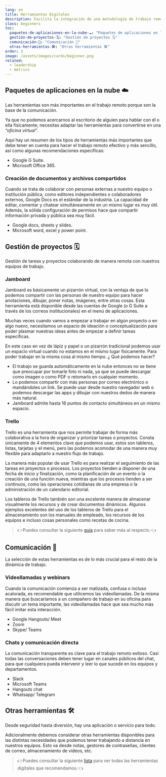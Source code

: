 ```yaml
---
lang: en
title: Herramientas Digitales
description: Facilita la integración de una metodología de trabajo remoto con las herramientas adecuadas.
class: beginners
toc:
  paquetes-de-aplicaciones-en-la-nube-☁️: "Paquetes de aplicaciones en la nube ☁️"
  gestión-de-proyectos-🗓: "Gestión de proyectos 🗓"
  comunicación-📱: "Comunicación 📱"
  otras-herramientas-🛠: "Otras herramientas 🛠"
order: 3
image: /assets/images/cards/beginner.png
related:
  - leadership
  - metrics
---
```


## Paquetes de aplicaciones en la nube ☁️
Las herramientas son más importantes en el trabajo remoto porque son la base de la comunicación.

Ya que no podemos acercarnos al escritorio de alguien para hablar con él o ella físicamente; necesitas adaptar las herramientas para convertirse en una *“oficina virtual”*.

Aquí hay un resumen de los tipos de herramientas más importantes que debe tener en cuenta para hacer el trabajo remoto efectivo y más sencillo, así como algunas recomendaciones específicas:

* Google G Suite.
* Microsoft Office 365.

### Creación de documentos y archivos compartidos
Cuando se trata de colaborar con personas externas a nuestro equipo o institución pública, como editores independientes o colaboradores externos, Google Docs es el estándar de la industria. La capacidad de editar, comentar y chatear simultáneamente en un mismo lugar es muy útil. Además, la sólida configuración de permisos hace que compartir información privada y pública sea muy fácil.

* Google docs, sheets y slides.
* Microsoft word, excel y power point.

## Gestión de proyectos 🗓
 Gestión de tareas y proyectos colaborando de manera remota con nuestros equipos de trabajo.

### Jamboard
Jamboard es básicamente un pizarrón virtual, con la ventaja de que lo podemos compartir con las personas de nuestro equipo para hacer anotaciones, dibujar, poner notas, imágenes, entre otras cosas. Esta herramienta está disponible desde las cuentas de Google (o G Suite a través de los correos institucionales) en el menú de aplicaciones.

Muchas veces cuando vamos a empezar a trabajar en algún proyecto o en algo nuevo, necesitamos un espacio de ideación o conceptualización para poder plasmar nuestras ideas antes de empezar a definir tareas específicas.

En este caso en vez de lápiz y papel o un pizarrón tradicional podemos usar un espacio virtual cuando no estamos en el mismo lugar fisicamente.  Para poder trabajar en la misma cosa al mismo tiempo.  ¿ Qué podemos hacer?

- El trabajo se guarda automáticamente en la nube entonces no se tiene que preocupar por tomarle foto ni nada, ya que se puede descargar como imagen o como PDF o retomarlo en cualquier momento.
- Lo podemos compartir con más personas por correo electrónico o mandándoles un link. Se puede usar desde nuestro navegador web o podemos descargar las apps y dibujar con nuestros dedos de manera más natural.
- Jamboard admite hasta 16 puntos de contacto simultáneos en un mismo espacio.


### Trello
Trello es una herramienta que nos permite trabajar de forma más colaborativa a la hora de organizar y priorizar tareas o proyectos. Consta únicamente de 4 elementos clave que podemos usar, estos son tableros, listas, tarjetas y el menú, pero las podemos acomodar de una manera muy flexible para adaptarlo a nuestro flujo de trabajo.

La manera más popular de usar Trello es para realizar el seguimiento de las tareas en proyectos o procesos. Los proyectos tienden a disponer de una fecha de inicio y finalización, como la planificación de un evento o la creación de una función nueva, mientras que los procesos tienden a ser continuos, como las operaciones cotidianas de una empresa o la administración de un calendario editorial.

Los tableros de Trello también son una excelente manera de almacenar visualmente los recursos y de crear documentos dinámicos. Algunos ejemplos excelentes del uso de los tableros de Trello para el almacenamiento son los manuales de empleado, los recursos de los equipos e incluso cosas personales como recetas de cocina.

> 👉Puedes consultar la siguiente [guía](https://trello.com/es/guide/trello-101.html) para saber más al respecto.👈

## Comunicación 📱
La selección de estas herramientas es de lo más crucial para el resto de la dinámica de trabajo.

### Videollamadas y webinars
Cuando la comunicación comienza a ser matizada, confusa o incluso acalorada, es recomendable que utilicemos las videollamadas. De la misma manera que buscaríamos a un compañero de trabajo en su oficina para discutir un tema importante, las videollamadas hace que sea mucho más fácil imitar esta interacción.

* Google Hangouts/ Meet
* Zoom
* Skype/ Teams

### Chats y comunicación directa
La comunicación transparente es clave para el trabajo remoto exitoso. Casi todas las conversaciones deben tener lugar en canales públicos del chat, para que cualquiera pueda intervenir y leer lo que sucede en los equipos y departamentos.

* Slack
* Microsoft Teams
* Hangouts chat
* Whatsapp/ Telegram

## Otras herramientas 🛠
Desde seguridad hasta diversión, hay una aplicación o servicio para todo.

Adicionalmente debemos considerar otras herramientas disponibles para las distintas necesidades que podemos tener trabajando a distancia en nuestros equipos. Esto va desde notas, gestores de contraseñas, clientes de correo, almacenamiento de videos, etc.

> 👉Puedes consultar la siguiente [lista](https://airtable.com/shrSvJOCRC5cFfEJt) para ver todas las herramientas digitales que recomendamos.👈
